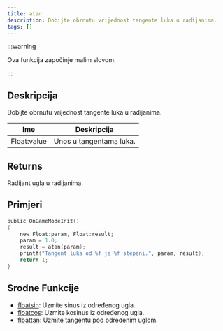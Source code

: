 ```yaml
---
title: atan
description: Dobijte obrnutu vrijednost tangente luka u radijanima.
tags: []
---
```


:::warning

Ova funkcija započinje malim slovom.

:::

## Deskripcija

Dobijte obrnutu vrijednost tangente luka u radijanima.

| Ime         | Deskripcija                |
| ----------- | -------------------------- |
| Float:value | Unos u tangentama luka.    |

## Returns

Radijant ugla u radijanima.

## Primjeri

```c
public OnGameModeInit()
{
    new Float:param, Float:result;
    param = 1.0;
    result = atan(param);
    printf("Tangent luka od %f je %f stepeni.", param, result);
    return 1;
}
```

## Srodne Funkcije

- [floatsin](floatsin): Uzmite sinus iz određenog ugla.
- [floatcos](floatcos): Uzmite kosinus iz određenog ugla.
- [floattan](floattan): Uzmite tangentu pod određenim uglom.
